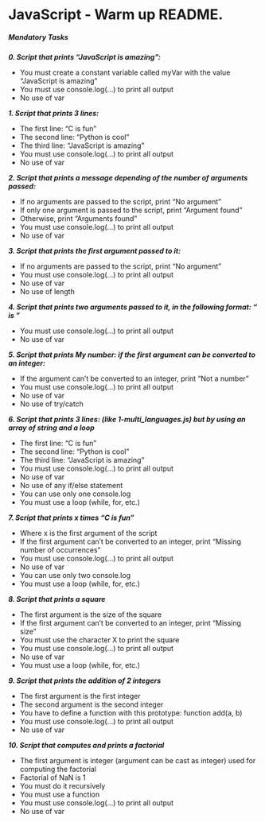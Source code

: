 # JavaScript - Warm up README.

##### Mandatory Tasks

***0. Script that prints “JavaScript is amazing”:***

- You must create a constant variable called myVar with the value “JavaScript is amazing”
- You must use console.log(...) to print all output
- No use of var

***1. Script that prints 3 lines:***

- The first line: “C is fun”
- The second line: “Python is cool”
- The third line: “JavaScript is amazing”
- You must use console.log(...) to print all output
- No use of var

***2. Script that prints a message depending of the number of arguments passed:***

- If no arguments are passed to the script, print “No argument”
- If only one argument is passed to the script, print “Argument found”
- Otherwise, print “Arguments found”
- You must use console.log(...) to print all output
- No use of var

***3. Script that prints the first argument passed to it:***

- If no arguments are passed to the script, print “No argument”
- You must use console.log(...) to print all output
- No use of var
- No use of length

***4. Script that prints two arguments passed to it, in the following format: “ is ”***

- You must use console.log(...) to print all output
- No use of var

***5. Script that prints My number: <first argument converted in integer> if the first argument can be converted to an integer:***

- If the argument can’t be converted to an integer, print “Not a number”
- You must use console.log(...) to print all output
- No use of var
- No use of try/catch

***6. Script that prints 3 lines: (like 1-multi_languages.js) but by using an array of string and a loop***

- The first line: “C is fun”
- The second line: “Python is cool”
- The third line: “JavaScript is amazing”
- You must use console.log(...) to print all output
- No use of var
- No use of any if/else statement
- You can use only one console.log
- You must use a loop (while, for, etc.)

***7. Script that prints x times “C is fun”***

- Where x is the first argument of the script
- If the first argument can’t be converted to an integer, print “Missing number of occurrences”
- You must use console.log(...) to print all output
- No use of var
- You can use only two console.log
- You must use a loop (while, for, etc.)

***8. Script that prints a square***

- The first argument is the size of the square
- If the first argument can’t be converted to an integer, print “Missing size”
- You must use the character X to print the square
- You must use console.log(...) to print all output
- No use of var
- You must use a loop (while, for, etc.)

***9. Script that prints the addition of 2 integers***

- The first argument is the first integer
- The second argument is the second integer
- You have to define a function with this prototype: function add(a, b)
- You must use console.log(...) to print all output
- No use of var

***10. Script that computes and prints a factorial***

- The first argument is integer (argument can be cast as integer) used for computing the factorial
- Factorial of NaN is 1
- You must do it recursively
- You must use a function
- You must use console.log(...) to print all output
- No use of var


